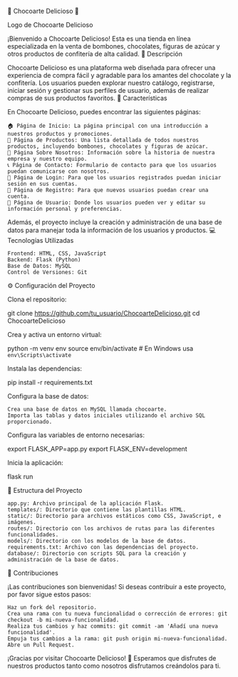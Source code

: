 🍫 Chocoarte Delicioso 🍫

Logo de Chocoarte Delicioso

¡Bienvenido a Chocoarte Delicioso! Esta es una tienda en línea especializada en la venta de bombones, chocolates, figuras de azúcar y otros productos de confitería de alta calidad.
📜 Descripción

Chocoarte Delicioso es una plataforma web diseñada para ofrecer una experiencia de compra fácil y agradable para los amantes del chocolate y la confitería. Los usuarios pueden explorar nuestro catálogo, registrarse, iniciar sesión y gestionar sus perfiles de usuario, además de realizar compras de sus productos favoritos.
🌟 Características

En Chocoarte Delicioso, puedes encontrar las siguientes páginas:

    🏠 Página de Inicio: La página principal con una introducción a nuestros productos y promociones.
    🍬 Página de Productos: Una lista detallada de todos nuestros productos, incluyendo bombones, chocolates y figuras de azúcar.
    📖 Página Sobre Nosotros: Información sobre la historia de nuestra empresa y nuestro equipo.
    📞 Página de Contacto: Formulario de contacto para que los usuarios puedan comunicarse con nosotros.
    🔐 Página de Login: Para que los usuarios registrados puedan iniciar sesión en sus cuentas.
    📝 Página de Registro: Para que nuevos usuarios puedan crear una cuenta.
    👤 Página de Usuario: Donde los usuarios pueden ver y editar su información personal y preferencias.

Además, el proyecto incluye la creación y administración de una base de datos para manejar toda la información de los usuarios y productos.
💻 Tecnologías Utilizadas

    Frontend: HTML, CSS, JavaScript
    Backend: Flask (Python)
    Base de Datos: MySQL
    Control de Versiones: Git

⚙️ Configuración del Proyecto

Clona el repositorio:

git clone https://github.com/tu_usuario/ChocoarteDelicioso.git
cd ChocoarteDelicioso

Crea y activa un entorno virtual:

python -m venv env
source env/bin/activate  # En Windows usa `env\Scripts\activate`

Instala las dependencias:

pip install -r requirements.txt

Configura la base de datos:

    Crea una base de datos en MySQL llamada chocoarte.
    Importa las tablas y datos iniciales utilizando el archivo SQL proporcionado.

Configura las variables de entorno necesarias:

export FLASK_APP=app.py
export FLASK_ENV=development

Inicia la aplicación:

flask run

📂 Estructura del Proyecto

    app.py: Archivo principal de la aplicación Flask.
    templates/: Directorio que contiene las plantillas HTML.
    static/: Directorio para archivos estáticos como CSS, JavaScript, e imágenes.
    routes/: Directorio con los archivos de rutas para las diferentes funcionalidades.
    models/: Directorio con los modelos de la base de datos.
    requirements.txt: Archivo con las dependencias del proyecto.
    database/: Directorio con scripts SQL para la creación y administración de la base de datos.

🤝 Contribuciones

¡Las contribuciones son bienvenidas! Si deseas contribuir a este proyecto, por favor sigue estos pasos:

    Haz un fork del repositorio.
    Crea una rama con tu nueva funcionalidad o corrección de errores: git checkout -b mi-nueva-funcionalidad.
    Realiza tus cambios y haz commits: git commit -am 'Añadí una nueva funcionalidad'.
    Empuja tus cambios a la rama: git push origin mi-nueva-funcionalidad.
    Abre un Pull Request.

¡Gracias por visitar Chocoarte Delicioso! 🍫 Esperamos que disfrutes de nuestros productos tanto como nosotros disfrutamos creándolos para ti.
